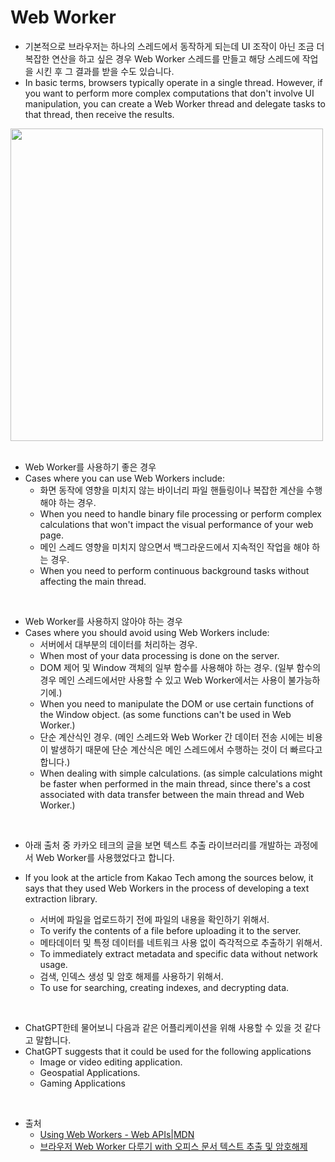 # Web Worker

- 기본적으로 브라우저는 하나의 스레드에서 동작하게 되는데 UI 조작이 아닌 조금 더 복잡한 연산을 하고 싶은 경우 Web Worker 스레드를 만들고 해당 스레드에 작업을 시킨 후 그 결과를 받을 수도 있습니다.
- In basic terms, browsers typically operate in a single thread. However, if you want to perform more complex computations that don't involve UI manipulation, you can create a Web Worker thread and delegate tasks to that thread, then receive the results.

<img width="500" src="https://github.com/muilyang12/what_i_studied/assets/78548830/4868c497-8e6c-4f68-b757-4e438b6f9c17" />

<br />
<br />

- Web Worker를 사용하기 좋은 경우
- Cases where you can use Web Workers include:
  - 화면 동작에 영향을 미치지 않는 바이너리 파일 핸들링이나 복잡한 계산을 수행해야 하는 경우.
  - When you need to handle binary file processing or perform complex calculations that won't impact the visual performance of your web page.
  - 메인 스레드 영향을 미치지 않으면서 백그라운드에서 지속적인 작업을 해야 하는 경우.
  - When you need to perform continuous background tasks without affecting the main thread.

<br />

- Web Worker를 사용하지 않아야 하는 경우
- Cases where you should avoid using Web Workers include:
  - 서버에서 대부분의 데이터를 처리하는 경우.
  - When most of your data processing is done on the server.
  - DOM 제어 및 Window 객체의 일부 함수를 사용해야 하는 경우. (일부 함수의 경우 메인 스레드에서만 사용할 수 있고 Web Worker에서는 사용이 불가능하기에.)
  - When you need to manipulate the DOM or use certain functions of the Window object. (as some functions can't be used in Web Worker.)
  - 단순 계산식인 경우. (메인 스레드와 Web Worker 간 데이터 전송 시에는 비용이 발생하기 때문에 단순 계산식은 메인 스레드에서 수행하는 것이 더 빠르다고 합니다.)
  - When dealing with simple calculations. (as simple calculations might be faster when performed in the main thread, since there's a cost associated with data transfer between the main thread and Web Worker.)

<br />

- 아래 출처 중 카카오 테크의 글을 보면 텍스트 추출 라이브러리를 개발하는 과정에서 Web Worker를 사용했었다고 합니다.
- If you look at the article from Kakao Tech among the sources below, it says that they used Web Workers in the process of developing a text extraction library.

  - 서버에 파일을 업로드하기 전에 파일의 내용을 확인하기 위해서.
  - To verify the contents of a file before uploading it to the server.
  - 메타데이터 및 특정 데이터를 네트워크 사용 없이 즉각적으로 추출하기 위해서.
  - To immediately extract metadata and specific data without network usage.
  - 검색, 인덱스 생성 및 암호 해제를 사용하기 위해서.
  - To use for searching, creating indexes, and decrypting data.

<br />

- ChatGPT한테 물어보니 다음과 같은 어플리케이션을 위해 사용할 수 있을 것 같다고 말합니다.
- ChatGPT suggests that it could be used for the following applications
  - Image or video editing application.
  - Geospatial Applications.
  - Gaming Applications

<br />

- 출처
  - [Using Web Workers - Web APIs|MDN](https://developer.mozilla.org/en-US/docs/Web/API/Web_Workers_API/Using_web_workers)
  - [브라우저 Web Worker 다루기 with 오피스 문서 텍스트 추출 및 암호해제](https://tech.kakao.com/2021/09/02/web-worker/)
